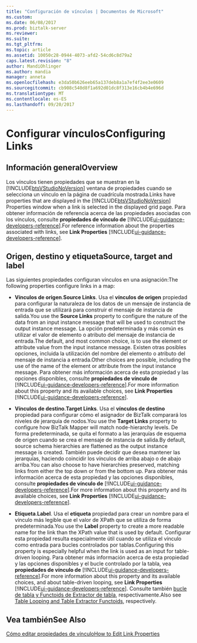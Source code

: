```yaml
---
title: "Configuración de vínculos | Documentos de Microsoft"
ms.custom: 
ms.date: 06/08/2017
ms.prod: biztalk-server
ms.reviewer: 
ms.suite: 
ms.tgt_pltfrm: 
ms.topic: article
ms.assetid: 10050c28-0944-4073-afd2-54cd6c8d79a2
caps.latest.revision: "8"
author: MandiOhlinger
ms.author: mandia
manager: anneta
ms.openlocfilehash: e3da50b626eeb65a137deb8a1a7ef4f2ee3e0609
ms.sourcegitcommit: cb908c540d8f1a692d01dc8f313e16cb4b4e696d
ms.translationtype: MT
ms.contentlocale: es-ES
ms.lasthandoff: 09/20/2017
---
```

# <a name="configuring-links"></a><span data-ttu-id="fc551-102">Configurar vínculos</span><span class="sxs-lookup"><span data-stu-id="fc551-102">Configuring Links</span></span>

## <a name="overview"></a><span data-ttu-id="fc551-103">Información general</span><span class="sxs-lookup"><span data-stu-id="fc551-103">Overview</span></span>
<span data-ttu-id="fc551-104">Los vínculos tienen propiedades que se muestran en la [!INCLUDE[btsVStudioNoVersion](../includes/btsvstudionoversion-md.md)] ventana de propiedades cuando se selecciona un vínculo en la página de cuadrícula mostrada.</span><span class="sxs-lookup"><span data-stu-id="fc551-104">Links have properties that are displayed in the [!INCLUDE[btsVStudioNoVersion](../includes/btsvstudionoversion-md.md)] Properties window when a link is selected in the displayed grid page.</span></span> <span data-ttu-id="fc551-105">Para obtener información de referencia acerca de las propiedades asociadas con los vínculos, consulte **propiedades de vínculo de** [!INCLUDE[ui-guidance-developers-reference](../includes/ui-guidance-developers-reference.md)].</span><span class="sxs-lookup"><span data-stu-id="fc551-105">For reference information about the properties associated with links, see **Link Properties** [!INCLUDE[ui-guidance-developers-reference](../includes/ui-guidance-developers-reference.md)].</span></span> 

## <a name="source-target-and-label"></a><span data-ttu-id="fc551-106">Origen, destino y etiqueta</span><span class="sxs-lookup"><span data-stu-id="fc551-106">Source, target and label</span></span>  
 <span data-ttu-id="fc551-107">Las siguientes propiedades configuran vínculos en una asignación:</span><span class="sxs-lookup"><span data-stu-id="fc551-107">The following properties configure links in a map:</span></span>  
  
-   <span data-ttu-id="fc551-108">**Vínculos de origen**.</span><span class="sxs-lookup"><span data-stu-id="fc551-108">**Source Links**.</span></span> <span data-ttu-id="fc551-109">Usa el **vínculos de origen** propiedad para configurar la naturaleza de los datos de un mensaje de instancia de entrada que se utilizará para construir el mensaje de instancia de salida.</span><span class="sxs-lookup"><span data-stu-id="fc551-109">You use the **Source Links** property to configure the nature of the data from an input instance message that will be used to construct the output instance message.</span></span> <span data-ttu-id="fc551-110">La opción predeterminada y más común es utilizar el valor de elemento o atributo del mensaje de instancia de entrada.</span><span class="sxs-lookup"><span data-stu-id="fc551-110">The default, and most common choice, is to use the element or attribute value from the input instance message.</span></span> <span data-ttu-id="fc551-111">Existen otras posibles opciones, incluida la utilización del nombre del elemento o atributo del mensaje de instancia a entrada.</span><span class="sxs-lookup"><span data-stu-id="fc551-111">Other choices are possible, including the use of the name of the element or attribute from the input instance message.</span></span> <span data-ttu-id="fc551-112">Para obtener más información acerca de esta propiedad y las opciones disponibles, consulte **propiedades de vínculo de** [!INCLUDE[ui-guidance-developers-reference](../includes/ui-guidance-developers-reference.md)].</span><span class="sxs-lookup"><span data-stu-id="fc551-112">For more information about this property and its available choices, see **Link Properties** [!INCLUDE[ui-guidance-developers-reference](../includes/ui-guidance-developers-reference.md)].</span></span>
  
-   <span data-ttu-id="fc551-113">**Vínculos de destino**.</span><span class="sxs-lookup"><span data-stu-id="fc551-113">**Target Links**.</span></span> <span data-ttu-id="fc551-114">Usa el **vínculos de destino** propiedad para configurar cómo el asignador de BizTalk comparará los niveles de jerarquía de nodos.</span><span class="sxs-lookup"><span data-stu-id="fc551-114">You use the **Target Links** property to configure how BizTalk Mapper will match node-hierarchy levels.</span></span> <span data-ttu-id="fc551-115">De forma predeterminada, se quita el formato a las jerarquías de esquema de origen cuando se crea el mensaje de instancia de salida.</span><span class="sxs-lookup"><span data-stu-id="fc551-115">By default, source schema hierarchies are flattened as the output instance message is created.</span></span> <span data-ttu-id="fc551-116">También puede decidir que desea mantener las jerarquías, haciendo coincidir los vínculos de arriba abajo o de abajo arriba.</span><span class="sxs-lookup"><span data-stu-id="fc551-116">You can also choose to have hierarchies preserved, matching links from either the top down or from the bottom up.</span></span> <span data-ttu-id="fc551-117">Para obtener más información acerca de esta propiedad y las opciones disponibles, consulte **propiedades de vínculo de** [!INCLUDE[ui-guidance-developers-reference](../includes/ui-guidance-developers-reference.md)].</span><span class="sxs-lookup"><span data-stu-id="fc551-117">For more information about this property and its available choices, see **Link Properties** [!INCLUDE[ui-guidance-developers-reference](../includes/ui-guidance-developers-reference.md)].</span></span>
  
-   <span data-ttu-id="fc551-118">**Etiqueta**.</span><span class="sxs-lookup"><span data-stu-id="fc551-118">**Label**.</span></span> <span data-ttu-id="fc551-119">Usa el **etiqueta** propiedad para crear un nombre para el vínculo más legible que el valor de XPath que se utiliza de forma predeterminada.</span><span class="sxs-lookup"><span data-stu-id="fc551-119">You use the **Label** property to create a more readable name for the link than the XPath value that is used by default.</span></span> <span data-ttu-id="fc551-120">Configurar esta propiedad resulta especialmente útil cuando se utiliza el vínculo como entrada para bucles controlados por tablas.</span><span class="sxs-lookup"><span data-stu-id="fc551-120">Configuring this property is especially helpful when the link is used as an input for table-driven looping.</span></span> <span data-ttu-id="fc551-121">Para obtener más información acerca de esta propiedad y las opciones disponibles y el bucle controlado por la tabla, vea **propiedades de vínculo de** [!INCLUDE[ui-guidance-developers-reference](../includes/ui-guidance-developers-reference.md)].</span><span class="sxs-lookup"><span data-stu-id="fc551-121">For more information about this property and its available choices, and about table-driven looping, see **Link Properties** [!INCLUDE[ui-guidance-developers-reference](../includes/ui-guidance-developers-reference.md)].</span></span> <span data-ttu-id="fc551-122">Consulte también [bucle de tabla y Functoids de Extractor de tabla](../core/table-looping-and-table-extractor-functoids.md), respectivamente.</span><span class="sxs-lookup"><span data-stu-id="fc551-122">Also see [Table Looping and Table Extractor Functoids](../core/table-looping-and-table-extractor-functoids.md), respectively.</span></span>  
  
## <a name="see-also"></a><span data-ttu-id="fc551-123">Vea también</span><span class="sxs-lookup"><span data-stu-id="fc551-123">See Also</span></span>  
  [<span data-ttu-id="fc551-124">Cómo editar propiedades de vínculo</span><span class="sxs-lookup"><span data-stu-id="fc551-124">How to Edit Link Properties</span></span>](../core/how-to-edit-link-properties.md)